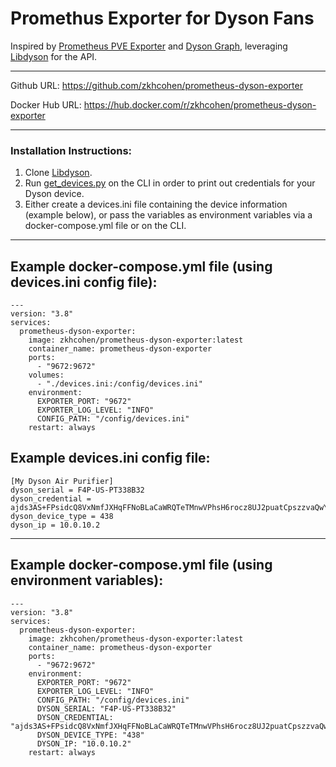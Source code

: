 # Promethus Exporter for Dyson Fans

Inspired by [Prometheus PVE Exporter](https://github.com/prometheus-pve/prometheus-pve-exporter) and [Dyson Graph](https://github.com/williampiv/dyson-graph), leveraging [Libdyson](https://github.com/shenxn/libdyson) for the API.

---

Github URL: https://github.com/zkhcohen/prometheus-dyson-exporter

Docker Hub URL: https://hub.docker.com/r/zkhcohen/prometheus-dyson-exporter

---

### Installation Instructions:
1. Clone [Libdyson](https://github.com/shenxn/libdyson).
2. Run [get_devices.py](https://github.com/shenxn/libdyson/blob/main/get_devices.py) on the CLI in order to print out credentials for your Dyson device.
3. Either create a devices.ini file containing the device information (example below), or pass the variables as environment variables via a docker-compose.yml file or on the CLI.

---
## Example docker-compose.yml file (using devices.ini config file):
```
---
version: "3.8"
services:
  prometheus-dyson-exporter:
    image: zkhcohen/prometheus-dyson-exporter:latest
    container_name: prometheus-dyson-exporter
    ports:
      - "9672:9672"
    volumes:
      - "./devices.ini:/config/devices.ini"
    environment:
      EXPORTER_PORT: "9672"
      EXPORTER_LOG_LEVEL: "INFO"
      CONFIG_PATH: "/config/devices.ini"
    restart: always
```

## Example devices.ini config file:
```
[My Dyson Air Purifier]
dyson_serial = F4P-US-PT338B32
dyson_credential = ajds3AS+FPsidcQ8VxNmfJXHqFFNoBLaCaWRQTeTMnwVPhsH6rocz8UJ2puatCpszzvaQwYYL3mnsCqEgAGgc9X==
dyson_device_type = 438
dyson_ip = 10.0.10.2
```
---
## Example docker-compose.yml file (using environment variables):
```
---
version: "3.8"
services:
  prometheus-dyson-exporter:
    image: zkhcohen/prometheus-dyson-exporter:latest
    container_name: prometheus-dyson-exporter
    ports:
      - "9672:9672"
    environment:
      EXPORTER_PORT: "9672"
      EXPORTER_LOG_LEVEL: "INFO"
      CONFIG_PATH: "/config/devices.ini"
      DYSON_SERIAL: "F4P-US-PT338B32"
      DYSON_CREDENTIAL: "ajds3AS+FPsidcQ8VxNmfJXHqFFNoBLaCaWRQTeTMnwVPhsH6rocz8UJ2puatCpszzvaQwYYL3mnsCqEgAGgc9X=="
      DYSON_DEVICE_TYPE: "438"
      DYSON_IP: "10.0.10.2"
    restart: always
```
